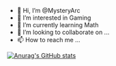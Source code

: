 - 👋 Hi, I’m @MysteryArc
- 👀 I’m interested in Gaming
- 🌱 I’m currently learning Math
- 💞️ I’m looking to collaborate on ...
- 📫 How to reach me ...

[![Anurag's GitHub stats](https://github-readme-stats.vercel.app/api?username=MysteryArc&theme=tokyonight&show_icons=true)](https://github.com/anuraghazra/github-readme-stats)

<!---
MysteryArc/MysteryArc is a ✨ special ✨ repository because its `README.md` (this file) appears on your GitHub profile.
You can click the Preview link to take a look at your changes.
--->
